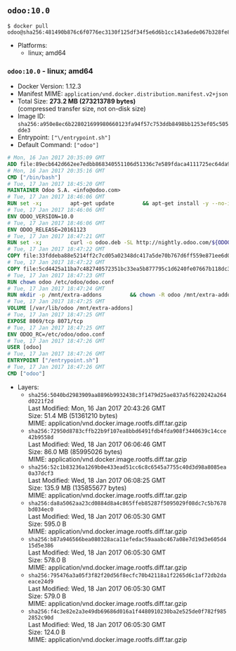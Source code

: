 ## `odoo:10.0`

```console
$ docker pull odoo@sha256:481490b876c6f0776ec3130f125df34f5e6d6b1cc143a6ede067b328fe839d29
```

-	Platforms:
	-	linux; amd64

### `odoo:10.0` - linux; amd64

-	Docker Version: 1.12.3
-	Manifest MIME: `application/vnd.docker.distribution.manifest.v2+json`
-	Total Size: **273.2 MB (273213789 bytes)**  
	(compressed transfer size, not on-disk size)
-	Image ID: `sha256:a950e8ec6b228021699980660123fa94f57c753ddb8498bb1253ef05c505dde3`
-	Entrypoint: `["\/entrypoint.sh"]`
-	Default Command: `["odoo"]`

```dockerfile
# Mon, 16 Jan 2017 20:35:09 GMT
ADD file:89ecb642d662ee7edbb868340551106d51336c7e589fdaca4111725ec64da957 in / 
# Mon, 16 Jan 2017 20:35:16 GMT
CMD ["/bin/bash"]
# Tue, 17 Jan 2017 18:45:20 GMT
MAINTAINER Odoo S.A. <info@odoo.com>
# Tue, 17 Jan 2017 18:46:06 GMT
RUN set -x;         apt-get update         && apt-get install -y --no-install-recommends             ca-certificates             curl             node-less             python-gevent             python-pip             python-pyinotify             python-renderpm             python-support         && curl -o wkhtmltox.deb -SL http://nightly.odoo.com/extra/wkhtmltox-0.12.1.2_linux-jessie-amd64.deb         && echo '40e8b906de658a2221b15e4e8cd82565a47d7ee8 wkhtmltox.deb' | sha1sum -c -         && dpkg --force-depends -i wkhtmltox.deb         && apt-get -y install -f --no-install-recommends         && apt-get purge -y --auto-remove -o APT::AutoRemove::RecommendsImportant=false -o APT::AutoRemove::SuggestsImportant=false npm         && rm -rf /var/lib/apt/lists/* wkhtmltox.deb         && pip install psycogreen==1.0
# Tue, 17 Jan 2017 18:46:06 GMT
ENV ODOO_VERSION=10.0
# Tue, 17 Jan 2017 18:46:06 GMT
ENV ODOO_RELEASE=20161123
# Tue, 17 Jan 2017 18:47:21 GMT
RUN set -x;         curl -o odoo.deb -SL http://nightly.odoo.com/${ODOO_VERSION}/nightly/deb/odoo_${ODOO_VERSION}.${ODOO_RELEASE}_all.deb         && echo '3c9edd6f1b5673c2a87fe65cfa5f404ef5f9c8e7 odoo.deb' | sha1sum -c -         && dpkg --force-depends -i odoo.deb         && apt-get update         && apt-get -y install -f --no-install-recommends         && rm -rf /var/lib/apt/lists/* odoo.deb
# Tue, 17 Jan 2017 18:47:22 GMT
COPY file:33fddeba88e5214ff2c7cd05a02348dc417a5de70b767d6ff559e871ee6d046a in / 
# Tue, 17 Jan 2017 18:47:22 GMT
COPY file:5cd4425a11ba7c482740572351bc33ea5b877795c1d6240fe07667b118dc3740 in /etc/odoo/ 
# Tue, 17 Jan 2017 18:47:23 GMT
RUN chown odoo /etc/odoo/odoo.conf
# Tue, 17 Jan 2017 18:47:24 GMT
RUN mkdir -p /mnt/extra-addons         && chown -R odoo /mnt/extra-addons
# Tue, 17 Jan 2017 18:47:25 GMT
VOLUME [/var/lib/odoo /mnt/extra-addons]
# Tue, 17 Jan 2017 18:47:25 GMT
EXPOSE 8069/tcp 8071/tcp
# Tue, 17 Jan 2017 18:47:25 GMT
ENV ODOO_RC=/etc/odoo/odoo.conf
# Tue, 17 Jan 2017 18:47:26 GMT
USER [odoo]
# Tue, 17 Jan 2017 18:47:26 GMT
ENTRYPOINT ["/entrypoint.sh"]
# Tue, 17 Jan 2017 18:47:26 GMT
CMD ["odoo"]
```

-	Layers:
	-	`sha256:5040bd2983909aa8896b9932438c3f1479d25ae837a5f6220242a264d0221f2d`  
		Last Modified: Mon, 16 Jan 2017 20:43:26 GMT  
		Size: 51.4 MB (51361210 bytes)  
		MIME: application/vnd.docker.image.rootfs.diff.tar.gzip
	-	`sha256:72950d8783cffb22b9f107ea8bbd6491fdb4fda908f3440639c14cce42b9558d`  
		Last Modified: Wed, 18 Jan 2017 06:06:46 GMT  
		Size: 86.0 MB (85995026 bytes)  
		MIME: application/vnd.docker.image.rootfs.diff.tar.gzip
	-	`sha256:52c1b83236a1269b0e433ead51cc6c8c6545a7755c40d3d98a8085ea0a37dcf3`  
		Last Modified: Wed, 18 Jan 2017 06:08:25 GMT  
		Size: 135.9 MB (135855677 bytes)  
		MIME: application/vnd.docker.image.rootfs.diff.tar.gzip
	-	`sha256:da8a5062aa23cd0884d8a4c865ffeb85287f5095029f08dc7c5b7678bd034ec0`  
		Last Modified: Wed, 18 Jan 2017 06:05:30 GMT  
		Size: 595.0 B  
		MIME: application/vnd.docker.image.rootfs.diff.tar.gzip
	-	`sha256:b87a946566bea080328aca11efedac59aaabc467a08e7d19d3e605d415d5e386`  
		Last Modified: Wed, 18 Jan 2017 06:05:30 GMT  
		Size: 578.0 B  
		MIME: application/vnd.docker.image.rootfs.diff.tar.gzip
	-	`sha256:795476a3a05f3f82f20d56f8ecfc70b42118a1f2265d6c1af72db2daeace24d9`  
		Last Modified: Wed, 18 Jan 2017 06:05:30 GMT  
		Size: 579.0 B  
		MIME: application/vnd.docker.image.rootfs.diff.tar.gzip
	-	`sha256:f4c3e82e2a3e49db69686d016a1f4480910230ba2e525de0f782f9852852c90d`  
		Last Modified: Wed, 18 Jan 2017 06:05:30 GMT  
		Size: 124.0 B  
		MIME: application/vnd.docker.image.rootfs.diff.tar.gzip
